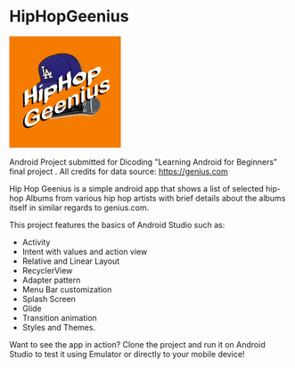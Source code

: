 # HipHopGeenius
<img src="app/src/main/res/drawable/hiphopgeenius_logo.png" width="200" height="200">

Android Project submitted for Dicoding "Learning Android for Beginners" final project . All credits for data source: https://genius.com  

Hip Hop Geenius is a simple android app that shows a list of selected hip-hop Albums from various hip hop artists with brief details about the albums itself in similar regards to genius.com.

This project features the basics of Android Studio such as:
* Activity 
* Intent with values and action view
* Relative and Linear Layout 
* RecyclerView 
* Adapter pattern 
* Menu Bar customization 
* Splash Screen 
* Glide 
* Transition animation
* Styles and Themes.

Want to see the app in action? Clone the project and run it on Android Studio to test it using Emulator or directly to your mobile device!  
